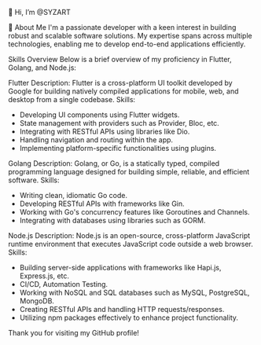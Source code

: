 👋 Hi, I’m @SYZART

👀 About Me
I'm a passionate developer with a keen interest in building robust and scalable software solutions. My expertise spans across multiple technologies, enabling me to develop end-to-end applications efficiently.

Skills Overview
Below is a brief overview of my proficiency in Flutter, Golang, and Node.js:

Flutter
Description: Flutter is a cross-platform UI toolkit developed by Google for building natively compiled applications for mobile, web, and desktop from a single codebase.
Skills:
- Developing UI components using Flutter widgets.
- State management with providers such as Provider, Bloc, etc.
- Integrating with RESTful APIs using libraries like Dio.
- Handling navigation and routing within the app.
- Implementing platform-specific functionalities using plugins.

Golang Description: Golang, or Go, is a statically typed, compiled programming language designed for building simple, reliable, and efficient software.
Skills:
- Writing clean, idiomatic Go code.
- Developing RESTful APIs with frameworks like Gin.
- Working with Go's concurrency features like Goroutines and Channels.
- Integrating with databases using libraries such as GORM.

Node.js
Description: Node.js is an open-source, cross-platform JavaScript runtime environment that executes JavaScript code outside a web browser.
Skills:
- Building server-side applications with frameworks like Hapi.js, Express.js, etc.
- CI/CD, Automation Testing.
- Working with NoSQL and SQL databases such as MySQL, PostgreSQL,  MongoDB.
- Creating RESTful APIs and handling HTTP requests/responses.
- Utilizing npm packages effectively to enhance project functionality.



Thank you for visiting my GitHub profile!

<!---
SYZART/SYZART is a ✨ special ✨ repository because its `README.md` (this file) appears on your GitHub profile.
You can click the Preview link to take a look at your changes.
--->
